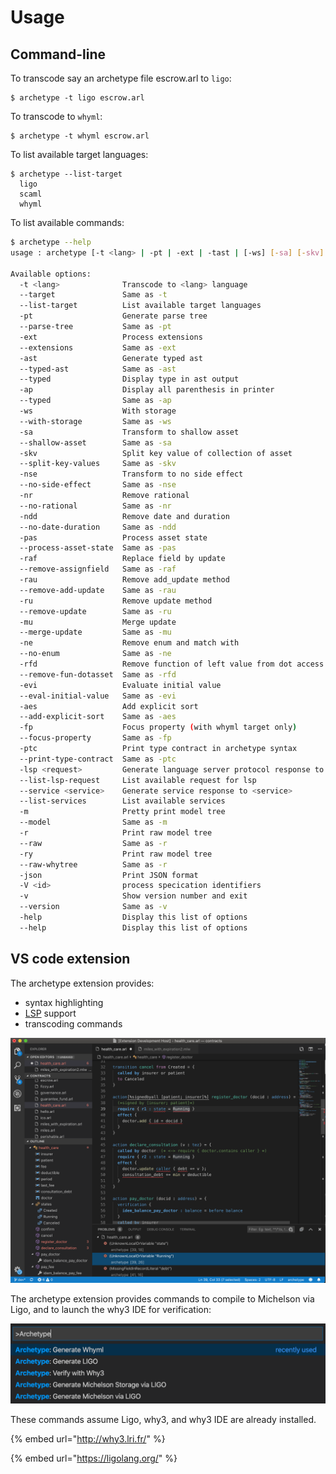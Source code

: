 # Usage

## Command-line

To transcode say an archetype file escrow.arl to `ligo`:

```text
$ archetype -t ligo escrow.arl
```

To transcode to `whyml`:

```text
$ archetype -t whyml escrow.arl
```

To list available target languages:

```text
$ archetype --list-target
  ligo
  scaml
  whyml
```

To list available commands:

```bash
$ archetype --help
usage : archetype [-t <lang> | -pt | -ext | -tast | [-ws] [-sa] [-skv] [-nse] | -lsp <request>] [-r | -json] <file>

Available options:
  -t <lang>              Transcode to <lang> language
  --target               Same as -t
  --list-target          List available target languages
  -pt                    Generate parse tree
  --parse-tree           Same as -pt
  -ext                   Process extensions
  --extensions           Same as -ext
  -ast                   Generate typed ast
  --typed-ast            Same as -ast
  --typed                Display type in ast output
  -ap                    Display all parenthesis in printer
  --typed                Same as -ap
  -ws                    With storage
  --with-storage         Same as -ws
  -sa                    Transform to shallow asset
  --shallow-asset        Same as -sa
  -skv                   Split key value of collection of asset
  --split-key-values     Same as -skv
  -nse                   Transform to no side effect
  --no-side-effect       Same as -nse
  -nr                    Remove rational
  --no-rational          Same as -nr
  -ndd                   Remove date and duration
  --no-date-duration     Same as -ndd
  -pas                   Process asset state
  --process-asset-state  Same as -pas
  -raf                   Replace field by update
  --remove-assignfield   Same as -raf
  -rau                   Remove add_update method
  --remove-add-update    Same as -rau
  -ru                    Remove update method
  --remove-update        Same as -ru
  -mu                    Merge update
  --merge-update         Same as -mu
  -ne                    Remove enum and match with
  --no-enum              Same as -ne
  -rfd                   Remove function of left value from dot access field asset
  --remove-fun-dotasset  Same as -rfd
  -evi                   Evaluate initial value
  --eval-initial-value   Same as -evi
  -aes                   Add explicit sort
  --add-explicit-sort    Same as -aes
  -fp                    Focus property (with whyml target only)
  --focus-property       Same as -fp
  -ptc                   Print type contract in archetype syntax
  --print-type-contract  Same as -ptc
  -lsp <request>         Generate language server protocol response to <resquest>
  --list-lsp-request     List available request for lsp
  --service <service>    Generate service response to <service>
  --list-services        List available services
  -m                     Pretty print model tree
  --model                Same as -m
  -r                     Print raw model tree
  --raw                  Same as -r
  -ry                    Print raw model tree
  --raw-whytree          Same as -r
  -json                  Print JSON format
  -V <id>                process specication identifiers
  -v                     Show version number and exit
  --version              Same as -v
  -help                  Display this list of options
  --help                 Display this list of options


```

## VS code extension

The archetype extension provides:

* syntax highlighting
* [LSP](https://microsoft.github.io/language-server-protocol/) support
* transcoding commands

![](.gitbook/assets/screenshot-2019-08-04-at-14.59.59.png)

The archetype extension provides commands to compile to Michelson via Ligo, and to launch the why3 IDE for verification:

![Archetype extension&apos;s commands](.gitbook/assets/screenshot-2020-06-25-at-13.40.11.png)

These commands assume Ligo, why3, and why3 IDE are already installed.

{% embed url="http://why3.lri.fr/" %}

{% embed url="https://ligolang.org/" %}





